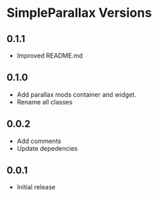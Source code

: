 # SimpleParallax Versions

## 0.1.1

* Improved README.md

## 0.1.0

* Add parallax mods container and widget.
* Rename all classes

## 0.0.2

* Add comments
* Update depedencies

## 0.0.1

* Initial release
